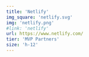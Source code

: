 ```yaml
---
title: 'Netlify'
img_square: 'netlify.svg'
img: 'netlify.png'
#link: 'netlify'
url: https://www.netlify.com/
tier: 'MVP Partners'
size: 'h-12'
---
```

